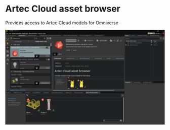 # Artec Cloud asset browser

Provides access to Artec Cloud models for Omniverse

![image](./../data/artec-cloud-code.png)
